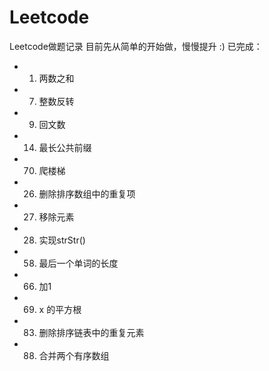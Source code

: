 # Leetcode
Leetcode做题记录
目前先从简单的开始做，慢慢提升 :)
已完成：
* 	1. 两数之和 
* 	7. 整数反转
* 	9. 回文数    
* 	14. 最长公共前缀    
*   70. 爬楼梯    
*   26. 删除排序数组中的重复项
*   27. 移除元素
*   28. 实现strStr()
*   58. 最后一个单词的长度
*   66. 加1
*   69. x 的平方根
*   83. 删除排序链表中的重复元素
*   88. 合并两个有序数组
